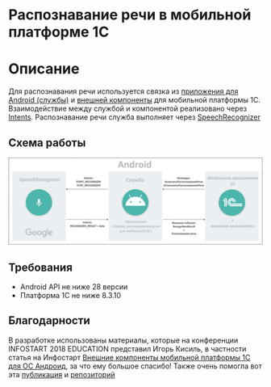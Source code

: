 # Распознавание речи в мобильной платформе 1С

# Описание
Для распознавания речи используется связка из [приложения для Android (службы)](/android_service_app) и [внешней компоненты](/addin_recognizer) для мобильной платформы 1С. Взаимодействие между службой и компонентой реализовано через [Intents](https://developer.android.com/reference/android/content/Intent). Распознавание речи служба выполняет через [SpeechRecognizer](https://developer.android.com/reference/android/speech/SpeechRecognizer)

## Схема работы
![](https://github.com/salexdv/git_images/blob/master/speechrecognizer_schema.png?raw=true)

## Требования
- Android API не ниже 28 версии
- Платформа 1С не ниже 8.3.10

## Благодарности
В разработке использованы материалы, которые на конференции INFOSTART 2018 EDUCATION представил Игорь Кисиль, в частности статья на Инфостарт [Внешние компоненты мобильной платформы 1С для ОС Андроид](https://infostart.ru/1c/articles/987286/), за что ему большое спасибо! Также очень помогла вот эта [публикация](https://infostart.ru/public/1141918/) и [репозиторий](https://github.com/ripreal/androidUtils1cExt)